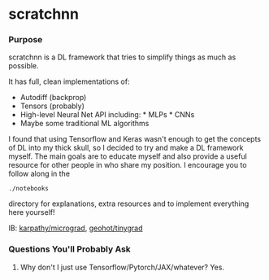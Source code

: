 # scratchnn

### Purpose
scratchnn is a DL framework that tries to simplify things as much as possible.

It has full, clean implementations of:

* Autodiff (backprop)
* Tensors (probably) 
* High-level Neural Net API including:
        * MLPs
        * CNNs
* Maybe some traditional ML algorithms

I found that using Tensorflow and Keras wasn't enough to get the concepts of DL
into my thick skull, so I decided to try and make a DL framework myself. The
main goals are to educate myself and also provide a useful resource for
other people in who share my position. I encourage you to follow along in the
```
./notebooks
```
directory for explanations, extra resources and to implement everything
here yourself!

IB: [karpathy/micrograd](https://github.com/karpathy/micrograd), [geohot/tinygrad](https://github.com/geohot/tinygrad)

### Questions You'll Probably Ask
1. Why don't I just use Tensorflow/Pytorch/JAX/whatever?
        Yes.
